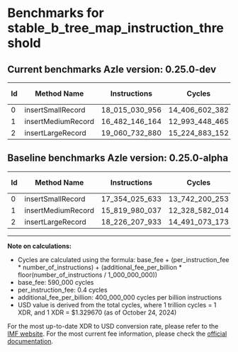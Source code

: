 # Benchmarks for stable_b_tree_map_instruction_threshold

## Current benchmarks Azle version: 0.25.0-dev

| Id  | Method Name        | Instructions   | Cycles         | USD           | USD/Million Calls | Change                                |
| --- | ------------------ | -------------- | -------------- | ------------- | ----------------- | ------------------------------------- |
| 0   | insertSmallRecord  | 18_015_030_956 | 14_406_602_382 | $0.0191560270 | $19_156.02        | <font color="red">+661_005_323</font> |
| 1   | insertMediumRecord | 16_482_146_164 | 12_993_448_465 | $0.0172769986 | $17_276.99        | <font color="red">+662_166_127</font> |
| 2   | insertLargeRecord  | 19_060_732_880 | 15_224_883_152 | $0.0202440704 | $20_244.07        | <font color="red">+834_524_947</font> |

## Baseline benchmarks Azle version: 0.25.0-alpha

| Id  | Method Name        | Instructions   | Cycles         | USD           | USD/Million Calls |
| --- | ------------------ | -------------- | -------------- | ------------- | ----------------- |
| 0   | insertSmallRecord  | 17_354_025_633 | 13_742_200_253 | $0.0182725914 | $18_272.59        |
| 1   | insertMediumRecord | 15_819_980_037 | 12_328_582_014 | $0.0163929456 | $16_392.94        |
| 2   | insertLargeRecord  | 18_226_207_933 | 14_491_073_173 | $0.0192683453 | $19_268.34        |

---

**Note on calculations:**

- Cycles are calculated using the formula: base_fee + (per_instruction_fee \* number_of_instructions) + (additional_fee_per_billion \* floor(number_of_instructions / 1_000_000_000))
- base_fee: 590_000 cycles
- per_instruction_fee: 0.4 cycles
- additional_fee_per_billion: 400_000_000 cycles per billion instructions
- USD value is derived from the total cycles, where 1 trillion cycles = 1 XDR, and 1 XDR = $1.329670 (as of October 24, 2024)

For the most up-to-date XDR to USD conversion rate, please refer to the [IMF website](https://www.imf.org/external/np/fin/data/rms_sdrv.aspx).
For the most current fee information, please check the [official documentation](https://internetcomputer.org/docs/current/developer-docs/gas-cost#execution).
